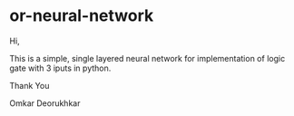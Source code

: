 # or-neural-network

Hi,

  This is a simple, single layered neural network for implementation of logic gate with 3 iputs in python.
  
 Thank You
 
 Omkar Deorukhkar
